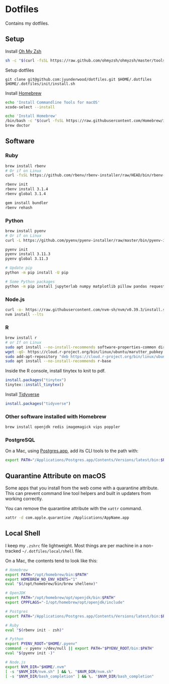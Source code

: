 # Dotfiles

Contains my dotfiles.

## Setup

Install [Oh My Zsh](https://ohmyz.sh/#)

```sh
sh -c "$(curl -fsSL https://raw.github.com/ohmyzsh/ohmyzsh/master/tools/install.sh)"
```

Setup dotfiles

```
git clone git@github.com:jyunderwood/dotfiles.git $HOME/.dotfiles
$HOME/.dotfiles/init/install.sh
```

Install [Homebrew](https://brew.sh)

```sh
echo 'Install Commandline Tools for macOS'
xcode-select --install

echo 'Install Homebrew'
/bin/bash -c "$(curl -fsSL https://raw.githubusercontent.com/Homebrew/install/HEAD/install.sh)"
brew doctor
```

## Software

### Ruby

```sh
brew install rbenv
# Or if on Linux
curl -fsSL https://github.com/rbenv/rbenv-installer/raw/HEAD/bin/rbenv-installer | bash
```

```sh
rbenv init
rbenv install 3.1.4
rbenv global 3.1.4

gem install bundler
rbenv rehash
```

### Python

```sh
brew install pyenv
# Or if on Linux
curl -L https://github.com/pyenv/pyenv-installer/raw/master/bin/pyenv-installer | bash
```

```sh
pyenv init
pyenv install 3.11.3
pyenv global 3.11.3

# Update pip
python -m pip install -U pip

# Some Python packages
python -m pip install jupyterlab numpy matplotlib pillow pandas requests altair scipy scikit-learn sympy nose statsmodels seaborn
```

### Node.js

```sh
curl -o- https://raw.githubusercontent.com/nvm-sh/nvm/v0.39.3/install.sh | bash
nvm install --lts
```

### R

```sh
brew install r
# or If on Linux
sudo apt install --no-install-recommends software-properties-common dirmngr
wget -qO- https://cloud.r-project.org/bin/linux/ubuntu/marutter_pubkey.asc | sudo tee -a /etc/apt/trusted.gpg.d/cran_ubuntu_key.asc
sudo add-apt-repository "deb https://cloud.r-project.org/bin/linux/ubuntu $(lsb_release -cs)-cran40/"
sudo apt install --no-install-recommends r-base
```

Inside the R console, install tinytex to knit to pdf.

```r
install.packages("tinytex")
tinytex::install_tinytex()
```

Install [Tidyverse](https://www.tidyverse.org)

```r
install.packages("tidyverse")
```

### Other software installed with Homebrew

```sh
brew install openjdk redis imagemagick vips poppler
```

### PostgreSQL

On a Mac, using [Postgres.app](https://postgresapp.com), add its CLI tools to the path with:

```sh
export PATH="/Applications/Postgres.app/Contents/Versions/latest/bin:$PATH"
```

## Quarantine Attribute on macOS

Some apps that you install from the web come with a quarantine attribute. This can prevent command line tool helpers and built in updaters from working correctly.

You can remove the quarantine attribute with the `xattr` command.

```sh
xattr -d com.apple.quarantine /Applications/AppName.app
```

## Local Shell

I keep my `.zshrc` file lightweight. Most things are per machine in a non-tracked `~/.dotfiles/local/shell` file.

On a Mac, the contents tend to look like this:

```sh
# Homebrew
export PATH="/opt/homebrew/bin:$PATH"
export HOMEBREW_NO_ENV_HINTS="1"
eval "$(/opt/homebrew/bin/brew shellenv)"

# OpenJDK
export PATH="/opt/homebrew/opt/openjdk/bin:$PATH"
export CPPFLAGS="-I/opt/homebrew/opt/openjdk/include"

# Postgres
export PATH="/Applications/Postgres.app/Contents/Versions/latest/bin:$PATH"

# Ruby
eval "$(rbenv init - zsh)"

# Python
export PYENV_ROOT="$HOME/.pyenv"
command -v pyenv >/dev/null || export PATH="$PYENV_ROOT/bin:$PATH"
eval "$(pyenv init -)"

# Node.js
export NVM_DIR="$HOME/.nvm"
[ -s "$NVM_DIR/nvm.sh" ] && \. "$NVM_DIR/nvm.sh"
[ -s "$NVM_DIR/bash_completion" ] && \. "$NVM_DIR/bash_completion"
```
